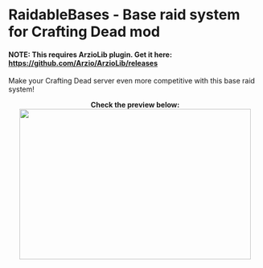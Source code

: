 # RaidableBases - Base raid system for Crafting Dead mod
#### NOTE: This requires ArzioLib plugin. Get it here: https://github.com/Arzio/ArzioLib/releases
Make your Crafting Dead server even more competitive with this base raid system!

<p align="center">
  <b>Check the preview below:</b><br>
  <a href="https://www.youtube.com/watch?v=EyKIsZ8s3C8" target="_blank">
    <img width="460" height="300" src="https://img.youtube.com/vi/EyKIsZ8s3C8/0.jpg">
  </a>
</p>
